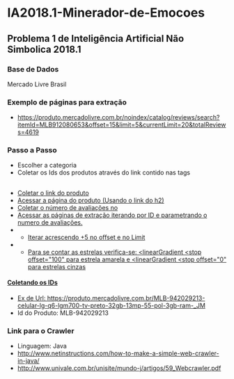 # IA2018.1-Minerador-de-Emocoes
## Problema 1 de Inteligência Artificial Não Simbolica 2018.1

### Base de Dados

Mercado Livre Brasil

### Exemplo de páginas para extração

* https://produto.mercadolivre.com.br/noindex/catalog/reviews/search?itemId=MLB912080653&offset=15&limit=5&currentLimit=20&totalReviews=4619

### Passo a Passo

* Escolher a categoria
* Coletar os Ids dos produtos através do link contido nas tags <h2><a href=""></h2>
* Coletar o link do produto
* Acessar a página do produto (Usando o link do h2)
* Coletar o número de avaliações no <span class="average-legend">
* Acessar as páginas de extração iterando por ID e parametrando o numero de avaliações.
* * Iterar acrescendo +5 no offset e no Limit
* * Para se contar as estrelas verifica-se: <linearGradient <stop offset="100" para estrela amarela e <linearGradient <stop offset="0" para estrelas cinzas
    


#### Coletando os IDs

* Ex de Url: https://produto.mercadolivre.com.br/MLB-942029213-celular-lg-q6-lgm700-tv-preto-32gb-13mp-55-pol-3gb-ram-_JM
* Id do Produto: MLB-942029213


### Link para o Crawler
* Linguagem: Java
* http://www.netinstructions.com/how-to-make-a-simple-web-crawler-in-java/
* http://www.univale.com.br/unisite/mundo-j/artigos/59_Webcrawler.pdf
